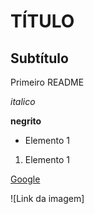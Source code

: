 # TÍTULO

## Subtítulo

Primeiro README

_italico_

**negrito**

- Elemento 1

1. Elemento 1

[Google](https://www.google.com)

![Link da imagem]
